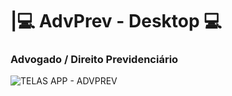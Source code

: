 # |💻 AdvPrev - Desktop :computer:
### Advogado / Direito Previdenciário
 
![TELAS APP - ADVPREV](https://user-images.githubusercontent.com/76967004/112208513-2fcbcb00-8bf7-11eb-8b7a-7e731c609a15.png)
